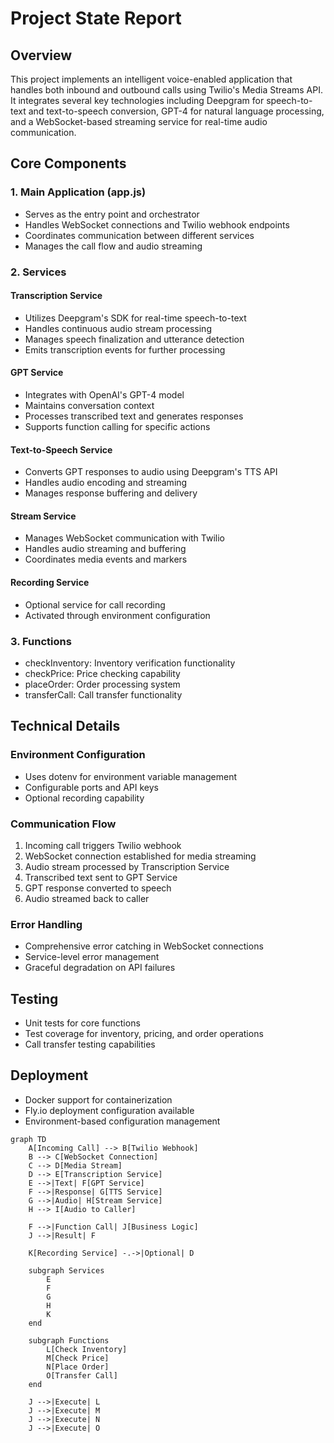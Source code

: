 # Project State Report

## Overview

This project implements an intelligent voice-enabled application that handles both inbound and outbound calls using Twilio's Media Streams API. It integrates several key technologies including Deepgram for speech-to-text and text-to-speech conversion, GPT-4 for natural language processing, and a WebSocket-based streaming service for real-time audio communication.

## Core Components

### 1. Main Application (app.js)

- Serves as the entry point and orchestrator
- Handles WebSocket connections and Twilio webhook endpoints
- Coordinates communication between different services
- Manages the call flow and audio streaming

### 2. Services

#### Transcription Service

- Utilizes Deepgram's SDK for real-time speech-to-text
- Handles continuous audio stream processing
- Manages speech finalization and utterance detection
- Emits transcription events for further processing

#### GPT Service

- Integrates with OpenAI's GPT-4 model
- Maintains conversation context
- Processes transcribed text and generates responses
- Supports function calling for specific actions

#### Text-to-Speech Service

- Converts GPT responses to audio using Deepgram's TTS API
- Handles audio encoding and streaming
- Manages response buffering and delivery

#### Stream Service

- Manages WebSocket communication with Twilio
- Handles audio streaming and buffering
- Coordinates media events and markers

#### Recording Service

- Optional service for call recording
- Activated through environment configuration

### 3. Functions

- checkInventory: Inventory verification functionality
- checkPrice: Price checking capability
- placeOrder: Order processing system
- transferCall: Call transfer functionality

## Technical Details

### Environment Configuration

- Uses dotenv for environment variable management
- Configurable ports and API keys
- Optional recording capability

### Communication Flow

1. Incoming call triggers Twilio webhook
2. WebSocket connection established for media streaming
3. Audio stream processed by Transcription Service
4. Transcribed text sent to GPT Service
5. GPT response converted to speech
6. Audio streamed back to caller

### Error Handling

- Comprehensive error catching in WebSocket connections
- Service-level error management
- Graceful degradation on API failures

## Testing

- Unit tests for core functions
- Test coverage for inventory, pricing, and order operations
- Call transfer testing capabilities

## Deployment

- Docker support for containerization
- Fly.io deployment configuration available
- Environment-based configuration management

```mermaid
graph TD
    A[Incoming Call] --> B[Twilio Webhook]
    B --> C[WebSocket Connection]
    C --> D[Media Stream]
    D --> E[Transcription Service]
    E -->|Text| F[GPT Service]
    F -->|Response| G[TTS Service]
    G -->|Audio| H[Stream Service]
    H --> I[Audio to Caller]

    F -->|Function Call| J[Business Logic]
    J -->|Result| F

    K[Recording Service] -.->|Optional| D

    subgraph Services
        E
        F
        G
        H
        K
    end

    subgraph Functions
        L[Check Inventory]
        M[Check Price]
        N[Place Order]
        O[Transfer Call]
    end

    J -->|Execute| L
    J -->|Execute| M
    J -->|Execute| N
    J -->|Execute| O
```
